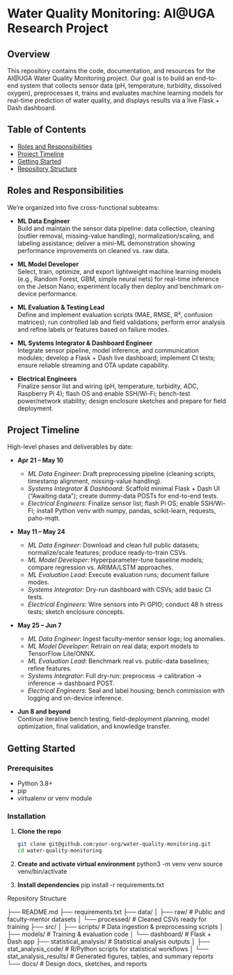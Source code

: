 # Water Quality Monitoring: AI@UGA Research Project

## Overview
This repository contains the code, documentation, and resources for the AI@UGA Water Quality Monitoring project. Our goal is to build an end-to-end system that collects sensor data (pH, temperature, turbidity, dissolved oxygen), preprocesses it, trains and evaluates machine learning models for real-time prediction of water quality, and displays results via a live Flask + Dash dashboard.

## Table of Contents
- [Roles and Responsibilities](#roles-and-responsibilities)  
- [Project Timeline](#project-timeline)  
- [Getting Started](#getting-started)  
- [Repository Structure](#repository-structure)  

## Roles and Responsibilities
We’re organized into five cross-functional subteams:

- **ML Data Engineer**  
  Build and maintain the sensor data pipeline: data collection, cleaning (outlier removal, missing-value handling), normalization/scaling, and labeling assistance; deliver a mini-ML demonstration showing performance improvements on cleaned vs. raw data.

- **ML Model Developer**  
  Select, train, optimize, and export lightweight machine learning models (e.g., Random Forest, GBM, simple neural nets) for real-time inference on the Jetson Nano; experiment locally then deploy and benchmark on-device performance.

- **ML Evaluation & Testing Lead**  
  Define and implement evaluation scripts (MAE, RMSE, R², confusion matrices); run controlled lab and field validations; perform error analysis and refine labels or features based on failure modes.

- **ML Systems Integrator & Dashboard Engineer**  
  Integrate sensor pipeline, model inference, and communication modules; develop a Flask + Dash live dashboard; implement CI tests; ensure reliable streaming and OTA update capability.

- **Electrical Engineers**  
  Finalize sensor list and wiring (pH, temperature, turbidity, ADC, Raspberry Pi 4); flash OS and enable SSH/Wi-Fi; bench-test power/network stability; design enclosure sketches and prepare for field deployment.

## Project Timeline
High-level phases and deliverables by date:

- **Apr 21 – May 10**  
  - *ML Data Engineer*: Draft preprocessing pipeline (cleaning scripts, timestamp alignment, missing-value handling).  
  - *Systems Integrator & Dashboard*: Scaffold minimal Flask + Dash UI (“Awaiting data”); create dummy-data POSTs for end-to-end tests.  
  - *Electrical Engineers*: Finalize sensor list; flash Pi OS; enable SSH/Wi-Fi; install Python venv with numpy, pandas, scikit-learn, requests, paho-mqtt.

- **May 11 – May 24**  
  - *ML Data Engineer*: Download and clean full public datasets; normalize/scale features; produce ready-to-train CSVs.  
  - *ML Model Developer*: Hyperparameter-tune baseline models; compare regression vs. ARIMA/LSTM approaches.  
  - *ML Evaluation Lead*: Execute evaluation runs; document failure modes.  
  - *Systems Integrator*: Dry-run dashboard with CSVs; add basic CI tests.  
  - *Electrical Engineers*: Wire sensors into Pi GPIO; conduct 48 h stress tests; sketch enclosure concepts.

- **May 25 – Jun 7**  
  - *ML Data Engineer*: Ingest faculty-mentor sensor logs; log anomalies.  
  - *ML Model Developer*: Retrain on real data; export models to TensorFlow Lite/ONNX.  
  - *ML Evaluation Lead*: Benchmark real vs. public-data baselines; refine features.  
  - *Systems Integrator*: Full dry-run: preprocess → calibration → inference → dashboard POST.  
  - *Electrical Engineers*: Seal and label housing; bench commission with logging and on-device inference.

- **Jun 8 and beyond**  
  Continue iterative bench testing, field-deployment planning, model optimization, final validation, and knowledge transfer.

## Getting Started

### Prerequisites
- Python 3.8+  
- pip  
- virtualenv or venv module  

### Installation
1. **Clone the repo**  
   ```bash
   git clone git@github.com:your-org/water-quality-monitoring.git
   cd water-quality-monitoring
   
2. **Create and activate virtual environment**
    python3 -m venv venv
    source venv/bin/activate

3. **Install dependencies**
    pip install -r requirements.txt

Repository Structure

├── README.md
├── requirements.txt
├── data/
│   ├── raw/                   # Public and faculty-mentor datasets
│   └── processed/             # Cleaned CSVs ready for training
├── src/
│   ├── scripts/               # Data ingestion & preprocessing scripts
│   ├── models/                # Training & evaluation code
│   └── dashboard/             # Flask + Dash app
├── statistical_analysis/      # Statistical analysis outputs
│   ├── stat_analysis_code/    # R/Python scripts for statistical workflows
│   └── stat_analysis_results/ # Generated figures, tables, and summary reports
└── docs/                      # Design docs, sketches, and reports

